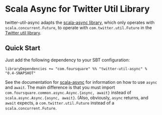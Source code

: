 # Scala Async for Twitter Util Library

twitter-util-async adapts the [scala-async library](https://github.com/scala/async), which only operates with
`scala.concurrent.Future`, to operate with `com.twitter.util.Future` in the
[Twitter util library](https://github.com/twitter/util).

## Quick Start

Just add the following dependency to your SBT configuration:

    libraryDependencies += "com.foursquare" %% "twitter-util-async" % "0.4-SNAPSHOT"

See the documentation for [scala-async](https://github.com/scala/async) for information on how to use `async`
and `await`. The main difference is that you must import `com.foursquare.common.async.Async.{async, await}`
instead of `scala.async.Async.{async, await}`. (Also, obviously, `async` returns, and `await` expects, a
`com.twitter.util.Future` instead of a `scala.concurrent.Future`.
